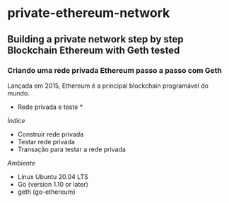 # private-ethereum-network

## Building a private network step by step Blockchain Ethereum with Geth tested

### Criando uma rede privada Ethereum passo a passo com Geth

Lançada em 2015, Ethereum é a principal blockchain programável do mundo.

* Rede privada e teste *
 
*Índice*
* Construir rede privada
* Testar rede privada
* Transação para testar a rede privada

*Ambiente*
* Linux Ubuntu 20.04 LTS
* Go (version 1.10 or later)
* geth (go-ethereum)

